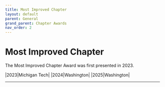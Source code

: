 ```yaml
---
title: Most Improved Chapter
layout: default
parent: General
grand_parent: Chapter Awards
nav_order: 2
---
```


# Most Improved Chapter

The Most Improved Chapter Award was first presented in 2023.

|2023|Michigan Tech|
|2024|Washington|
|2025|Washington|

----